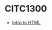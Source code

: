 # CITC1300

<ul>
<li><a href="Intro_to_html/index.html" target="_blank">Intro to HTML</a></li>
</ul>
